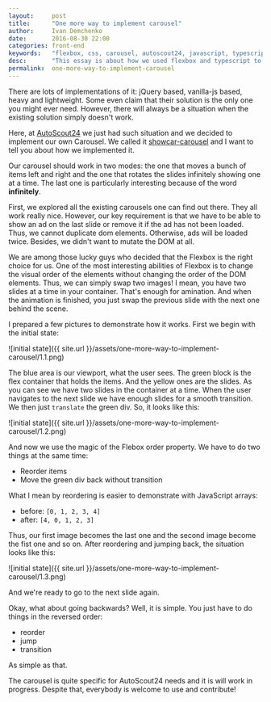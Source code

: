 ```yaml
---
layout:     post
title:      "One more way to implement carousel"
author:     Ivan Demchenko
date:       2016-08-30 22:00
categories: front-end
keywords:   "flexbox, css, carousel, autoscout24, javascript, typescript, front-end masters"
desc:       "This essay is about how we used flexbox and typescript to implemented our own carousel"
permalink:  one-more-way-to-implement-carousel
---
```


There are lots of implementations of it: jQuery based, vanilla-js based, heavy and lightweight. Some even claim that their solution is the only one you might ever need. However, there will always be a situation when the existing solution simply doesn't work.

Here, at [AutoScout24](https://www.autoscout24.de/) we just had such situation and we decided to implement our own Carousel. We called it [showcar-carousel](https://github.com/AutoScout24/showcar-carousel) and I want to tell you about how we implemented it.

Our carousel should work in two modes: the one that moves a bunch of items left and right and the one that rotates the slides infinitely showing one at a time. The last one is particularly interesting because of the word **infinitely**.

First, we explored all the existing carousels one can find out there. They all work really nice. However, our key requirement is that we have to be able to show an ad on the last slide or remove it if the ad has not been loaded. Thus, we cannot duplicate dom elements. Otherwise, ads will be loaded twice. Besides, we didn't want to mutate the DOM at all.

We are among those lucky guys who decided that the Flexbox is the right choice for us. One of the most interesting abilities of Flexbox is to change the visual order of the elements without changing the order of the DOM elements. Thus, we can simply swap two images! I mean, you have two slides at a time in your container. That's enough for amination. And when the animation is finished, you just swap the previous slide with the next one behind the scene.

I prepared a few pictures to demonstrate how it works. First we begin with the initial state:

![initial state]({{ site.url }}/assets/one-more-way-to-implement-carousel/1.1.png)

The blue area is our viewport, what the user sees. The green block is the flex container that holds the items. And the yellow ones are the slides. As you can see we have two slides in the container at a time. When the user navigates to the next slide we have enough slides for a smooth transition. We then just `translate` the green div. So, it looks like this:

![initial state]({{ site.url }}/assets/one-more-way-to-implement-carousel/1.2.png)

And now we use the magic of the Flebox order property. We have to do two things at the same time:

 - Reorder items
 - Move the green div back without transition

What I mean by reordering is easier to demonstrate with JavaScript arrays:

 * before: `[0, 1, 2, 3, 4]`
 * after: `[4, 0, 1, 2, 3]`

Thus, our first image becomes the last one and the second image become the fist one and so on. After reordering and jumping back, the situation looks like this:

![initial state]({{ site.url }}/assets/one-more-way-to-implement-carousel/1.3.png)

And we're ready to go to the next slide again.

Okay, what about going backwards? Well, it is simple. You just have to do things in the reversed order:

 - reorder
 - jump
 - transition

As simple as that.

The carousel is quite specific for AutoScout24 needs and it is will work in progress. Despite that, everybody is welcome to use and contribute!
